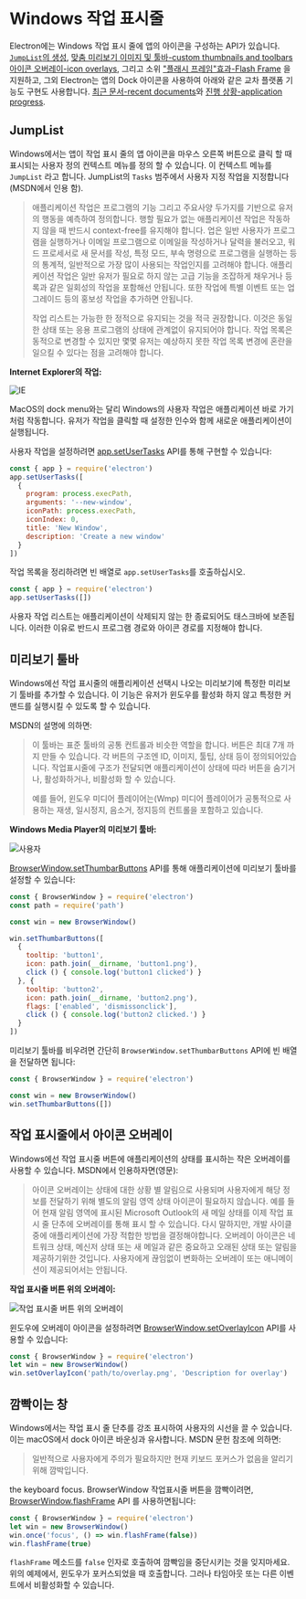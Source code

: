 # Windows 작업 표시줄

Electron에는 Windows 작업 표시 줄에 앱의 아이콘을 구성하는 API가 있습니다. [`JumpList`의 생성](#jumplist), [맞춤 미리보기 이미지 및 툴바-custom thumbnails and toolbars](#thumbnail-toolbars) [아이콘 오버레이-icon overlays](#icon-overlays-in-taskbar), 그리고 소위 ["플래시 프레임"효과-Flash Frame](#flash-frame) 을 지원하고, 그외 Electron는 앱의 Dock 아이콘을 사용하여 아래와 같은 교차 플랫폼 기능도 구현도 사용합니다. [최근 문서-recent documents](./recent-documents.md)와 [진행 상황-application progress](./progress-bar.md).

## JumpList

Windows에서는 앱이 작업 표시 줄의 앱 아이콘을 마우스 오른쪽 버튼으로 클릭 할 때 표시되는 사용자 정의 컨텍스트 메뉴를 정의 할 수 있습니다. 이 컨텍스트 메뉴를 `JumpList` 라고 합니다. JumpList의 `Tasks` 범주에서 사용자 지정 작업을 지정합니다 (MSDN에서 인용 함).

> 애플리케이션 작업은 프로그램의 기능 그리고 주요사양 두가지를 기반으로 유저의 행동을 예측하여 정의합니다. 행할 필요가 없는 애플리케이션 작업은 작동하지 않을 때 반드시 context-free를 유지해야 합니다. 업은 일반 사용자가 프로그램을 실행하거나 이메일 프로그램으로 이메일을 작성하거나 달력을 불러오고, 워드 프로세서로 새 문서를 작성, 특정 모드, 부속 명령으로 프로그램을 실행하는 등의 통계적, 일반적으로 가장 많이 사용되는 작업인지를 고려해야 합니다. 애플리케이션 작업은 일반 유저가 필요로 하지 않는 고급 기능을 조잡하게 채우거나 등록과 같은 일회성의 작업을 포함해선 안됩니다. 또한 작업에 특별 이벤트 또는 업그레이드 등의 홍보성 작업을 추가하면 안됩니다.
> 
> 작업 리스트는 가능한 한 정적으로 유지되는 것을 적극 권장합니다. 이것은 동일한 상태 또는 응용 프로그램의 상태에 관계없이 유지되어야 합니다. 작업 목록은 동적으로 변경할 수 있지만 몇몇 유저는 예상하지 못한 작업 목록 변경에 혼란을 일으킬 수 있다는 점을 고려해야 합니다.

**Internet Explorer의 작업:**

![IE](http://i.msdn.microsoft.com/dynimg/IC420539.png)

MacOS의 dock menu와는 달리 Windows의 사용자 작업은 애플리케이션 바로 가기처럼 작동합니다. 유저가 작업을 클릭할 때 설정한 인수와 함께 새로운 애플리케이션이 실행됩니다.

사용자 작업을 설정하려면 [app.setUserTasks](../api/app.md#appsetusertaskstasks-windows) API를 통해 구현할 수 있습니다:

```javascript
const { app } = require('electron')
app.setUserTasks([
  {
    program: process.execPath,
    arguments: '--new-window',
    iconPath: process.execPath,
    iconIndex: 0,
    title: 'New Window',
    description: 'Create a new window'
  }
])
```

작업 목록을 정리하려면 빈 배열로 `app.setUserTasks`를 호출하십시오.

```javascript
const { app } = require('electron')
app.setUserTasks([])
```

사용자 작업 리스트는 애플리케이션이 삭제되지 않는 한 종료되어도 태스크바에 보존됩니다. 이러한 이유로 반드시 프로그램 경로와 아이콘 경로를 지정해야 합니다.

## 미리보기 툴바

Windows에선 작업 표시줄의 애플리케이션 선택시 나오는 미리보기에 특정한 미리보기 툴바를 추가할 수 있습니다. 이 기능은 유저가 윈도우를 활성화 하지 않고 특정한 커맨드를 실행시킬 수 있도록 할 수 있습니다.

MSDN의 설명에 의하면:

> 이 툴바는 표준 툴바의 공통 컨트롤과 비슷한 역할을 합니다. 버튼은 최대 7개 까지 만들 수 있습니다. 각 버튼의 구조엔 ID, 이미지, 툴팁, 상태 등이 정의되어있습니다. 작업표시줄에 구조가 전달되면 애플리케이션이 상태에 따라 버튼을 숨기거나, 활성화하거나, 비활성화 할 수 있습니다.
> 
> 예를 들어, 윈도우 미디어 플레이어는(Wmp) 미디어 플레이어가 공통적으로 사용하는 재생, 일시정지, 음소거, 정지등의 컨트롤을 포함하고 있습니다.

**Windows Media Player의 미리보기 툴바:**

![사용자
](https://i-msdn.sec.s-msft.com/dynimg/IC420540.png)

[BrowserWindow.setThumbarButtons](../api/browser-window.md#winsetthumbarbuttonsbuttons-windows) API를 통해 애플리케이션에 미리보기 툴바를 설정할 수 있습니다:

```javascript
const { BrowserWindow } = require('electron')
const path = require('path')

const win = new BrowserWindow()

win.setThumbarButtons([
  {
    tooltip: 'button1',
    icon: path.join(__dirname, 'button1.png'),
    click () { console.log('button1 clicked') }
  }, {
    tooltip: 'button2',
    icon: path.join(__dirname, 'button2.png'),
    flags: ['enabled', 'dismissonclick'],
    click () { console.log('button2 clicked.') }
  }
])
```

미리보기 툴바를 비우려면 간단히 `BrowserWindow.setThumbarButtons` API에 빈 배열을 전달하면 됩니다:

```javascript
const { BrowserWindow } = require('electron')

const win = new BrowserWindow()
win.setThumbarButtons([])
```

## 작업 표시줄에서 아이콘 오버레이

Windows에선 작업 표시줄 버튼에 애플리케이션의 상태를 표시하는 작은 오버레이를 사용할 수 있습니다. MSDN에서 인용하자면(영문):

> 아이콘 오버레이는 상태에 대한 상황 별 알림으로 사용되며 사용자에게 해당 정보를 전달하기 위해 별도의 알림 영역 상태 아이콘이 필요하지 않습니다. 예를 들어 현재 알림 영역에 표시된 Microsoft Outlook의 새 메일 상태를 이제 작업 표시 줄 단추에 오버레이를 통해 표시 할 수 있습니다. 다시 말하지만, 개발 사이클 중에 애플리케이션에 가장 적합한 방법을 결정해야합니다. 오버레이 아이콘은 네트워크 상태, 메신저 상태 또는 새 메일과 같은 중요하고 오래된 상태 또는 알림을 제공하기위한 것입니다. 사용자에게 끊임없이 변화하는 오버레이 또는 애니메이션이 제공되어서는 안됩니다.

**작업 표시줄 버튼 위의 오버레이:**

![작업 표시줄 버튼 위의 오버레이](https://i-msdn.sec.s-msft.com/dynimg/IC420441.png)

윈도우에 오버레이 아이콘을 설정하려면 [BrowserWindow.setOverlayIcon](../api/browser-window.md#winsetoverlayiconoverlay-description-windows) API를 사용할 수 있습니다:

```javascript
const { BrowserWindow } = require('electron')
let win = new BrowserWindow()
win.setOverlayIcon('path/to/overlay.png', 'Description for overlay')
```

## 깜빡이는 창

Windows에서는 작업 표시 줄 단추를 강조 표시하여 사용자의 시선을 끌 수 있습니다. 이는 macOS에서 dock 아이콘 바운싱과 유사합니다. MSDN 문헌 참조에 의하면:

> 일반적으로 사용자에게 주의가 필요하지만 현재 키보드 포커스가 없음을 알리기 위해 깜박입니다.

the keyboard focus. BrowserWindow 작업표시줄 버튼을 깜빡이려면, [BrowserWindow.flashFrame](../api/browser-window.md#winflashframeflag) API 를 사용하면됩니다:

```javascript
const { BrowserWindow } = require('electron')
let win = new BrowserWindow()
win.once('focus', () => win.flashFrame(false))
win.flashFrame(true)
```

`flashFrame` 메소드를 `false` 인자로 호출하여 깜빡임을 중단시키는 것을 잊지마세요. 위의 예제에서, 윈도우가 포커스되었을 때 호출합니다. 그러나 타임아웃 또는 다른 이벤트에서 비활성화할 수 있습니다.